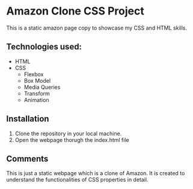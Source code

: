 #  Amazon Clone CSS Project

This is a static amazon page copy to showcase my CSS and HTML skills. 

## Technologies used:
<ul>
  <li>HTML</li>
  <li>CSS
    <ul>
      <li>Flexbox</li>
      <li>Box Model</li>
      <li>Media Queries</li>
      <li>Transform</li>
      <li>Animation</li>
    </ul>
  </li>
</ul>

## Installation
1. Clone the repository in your local machine. 
2. Open the webpage thorugh the index.html file

## Comments
This is just a static webpage which is a clone of Amazon. It is created to understand the functionalities  of CSS properties in detail. 
